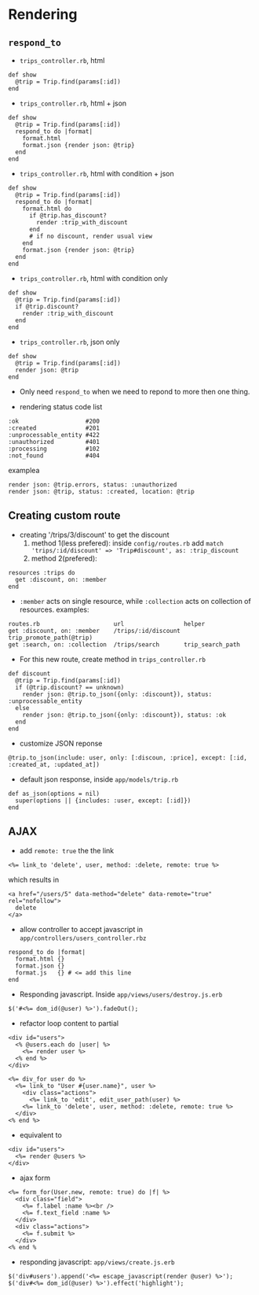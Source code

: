 # Rendering
## `respond_to`
* `trips_controller.rb`, html
```
def show
  @trip = Trip.find(params[:id])
end
```

* `trips_controller.rb`, html + json
```
def show
  @trip = Trip.find(params[:id])
  respond_to do |format|
    format.html
    format.json {render json: @trip}
  end
end
```

* `trips_controller.rb`, html with condition + json
```
def show
  @trip = Trip.find(params[:id])
  respond_to do |format|
    format.html do
      if @trip.has_discount?
        render :trip_with_discount
      end
      # if no discount, render usual view
    end
    format.json {render json: @trip}
  end
end
```

* `trips_controller.rb`, html with condition only
```
def show
  @trip = Trip.find(params[:id])
  if @trip.discount?
    render :trip_with_discount
  end
end
```

* `trips_controller.rb`, json only
```
def show
  @trip = Trip.find(params[:id])
  render json: @trip
end
```

* Only need `respond_to` when we need to repond to more then one thing.

* rendering status code list
```
:ok                   #200
:created              #201
:unprocessable_entity #422
:unauthorized         #401
:processing           #102
:not_found            #404
```
examplea
```
render json: @trip.errors, status: :unauthorized
render json: @trip, status: :created, location: @trip
```

## Creating custom route
* creating '/trips/3/discount' to get the discount
  1. method 1(less prefered): inside `config/routes.rb` add `match 'trips/:id/discount' => 'Trip#discount', as: :trip_discount`
  2. method 2(prefered):
```
resources :trips do
  get :discount, on: :member
end
```
* `:member` acts on single resource, while `:collection` acts on collection of resources. examples:
```
routes.rb                     url                 helper
get :discount, on: :member    /trips/:id/discount trip_promote_path(@trip)
get :search, on: :collection  /trips/search       trip_search_path
```
* For this new route, create method in `trips_controller.rb`
```
def discount
  @trip = Trip.find(params[:id])
  if (@trip.discount? == unknown)
    render json: @trip.to_json({only: :discount}), status: :unprocessable_entity
  else
    render json: @trip.to_json({only: :discount}), status: :ok
  end
end
```
* customize JSON reponse
```
@trip.to_json(include: user, only: [:discoun, :price], except: [:id, :created_at, :updated_at])
```
* default json response, inside `app/models/trip.rb`
```
def as_json(options = nil)
  super(options || {includes: :user, except: [:id]})
end
```

## AJAX
* add `remote: true` the the link
```
<%= link_to 'delete', user, method: :delete, remote: true %>
```
which results in
```
<a href="/users/5" data-method="delete" data-remote="true" rel="nofollow">
  delete
</a>
```
* allow controller to accept javascript in `app/controllers/users_controller.rbz`
```
respond_to do |format|
  format.html {}
  format.json {}
  format.js   {} # <= add this line
end
```
* Responding javascript. Inside `app/views/users/destroy.js.erb`
```
$('#<%= dom_id(@user) %>').fadeOut();
```
* refactor loop content to partial
```
<div id="users">
  <% @users.each do |user| %>
    <%= render user %>
  <% end %>
</div>
```
```
<%= div_for user do %>
  <%= link_to "User #{user.name}", user %>
    <div class="actions">
      <%= link_to 'edit', edit_user_path(user) %>
    <%= link_to 'delete', user, method: :delete, remote: true %>
  </div>
<% end %>
```
* equivalent to
```
<div id="users">
  <%= render @users %>
</div>
```
* ajax form
```
<%= form_for(User.new, remote: true) do |f| %>
  <div class="field">
    <%= f.label :name %><br />
    <%= f.text_field :name %>
  </div>
  <div class="actions">
    <%= f.submit %>
  </div>
<% end %
```
* responding javascript: `app/views/create.js.erb`
```
$('div#users').append('<%= escape_javascript(render @user) %>');
$('div#<%= dom_id(@user) %>').effect('highlight');
```

